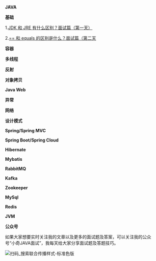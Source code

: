**JAVA**

**基础**

1.[JDK 和 JRE 有什么区别？面试篇（第一天）](https://github.com/Lishiqi927/interview/blob/main/file/java/JDK%20%E5%92%8C%20JRE%20%E6%9C%89%E4%BB%80%E4%B9%88%E5%8C%BA%E5%88%AB%EF%BC%9F%E9%9D%A2%E8%AF%95%E7%AF%87%EF%BC%88%E7%AC%AC%E4%B8%80%E5%A4%A9%EF%BC%89.md)

2.[== 和 equals 的区别是什么？面试篇（第二天](https://github.com/Lishiqi927/interview/blob/main/file/java/%3D%3D%20%E5%92%8C%20equals%20%E7%9A%84%E5%8C%BA%E5%88%AB%E6%98%AF%E4%BB%80%E4%B9%88%EF%BC%9F%E9%9D%A2%E8%AF%95%E7%AF%87%EF%BC%88%E7%AC%AC%E4%BA%8C%E5%A4%A9%EF%BC%89.md)

**容器**

**多线程**

**反射**

**对象拷贝**

**Java Web**

**异常**

**网络**

**设计模式**

**Spring/Spring MVC**

**Spring Boot/Spring Cloud**

**Hibernate**

**Mybatis**

**RabbitMQ**

**Kafka**

**Zookeeper**

**MySql**

**Redis**

**JVM**

**公众号**

如果大家想要实时关注我的文章以及更多的面试题及答案，可以关注我的公众号“小奇JAVA面试”，我每天给大家分享面试题及答题技巧。

![扫码_搜索联合传播样式-标准色版](https://user-images.githubusercontent.com/35355940/113285634-c7c76400-931d-11eb-8bf2-b16c15085b69.png)


